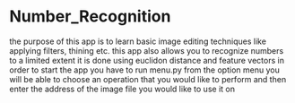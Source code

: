 # Number_Recognition
the purpose of this app is to learn basic image editing techniques
like applying filters, thining etc.
this app also allows you to recognize numbers to a limited extent
it is done using euclidon distance and feature vectors 
in order to start the app you have to run menu.py
from the option menu you will be able to choose an operation
that you would like to perform and then enter the address of the image file
you would like to use it on
